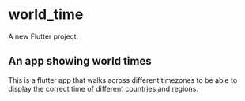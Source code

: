 # world_time

A new Flutter project.

## An app showing world times

This is a flutter app that walks across different timezones to be able to display the correct time of different countries and regions.

